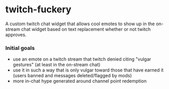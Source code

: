 # twitch-fuckery

A custom twitch chat widget that allows cool emotes to show up in the on-stream chat widget based on text replacement whether or not twitch approves.

### Initial goals

* use an emote on a twitch stream that twitch denied citing "vulgar gestures" (at least in the on-stream chat)
* use it in such a way that is only vulgar toward those that have earned it (users banned and messages deleted/flagged by mods)
* more in-chat hype generated around channel point redemption
